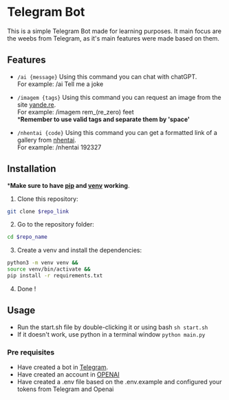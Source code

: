 # Telegram Bot

This is a simple Telegram Bot made for learning purposes. It main focus are the weebs from Telegram, as it's main features were made based on them.

## Features
- `/ai {message}` Using this command you can chat with chatGPT.\
For example: /ai Tell me a joke

- `/imagem {tags}` Using this command you can request an image from the site [yande.re](https://yande.re).\
For example: /imagem rem_(re_zero) feet\
***Remember to use valid tags and separate them by 'space'**

- `/nhentai {code}` Using this command you can get a formatted link of a gallery from [nhentai](https://nhentai.net).\
For example: /nhentai 192327
## Installation

***Make sure to have [pip](https://pip.pypa.io/en/stable/) and [venv](https://docs.python.org/3/library/venv.html) working**.

1. Clone this repository:
```bash
git clone $repo_link
```

2. Go to the repository folder:
```bash
cd $repo_name
```

3. Create a venv and install the dependencies:
```bash
python3 -m venv venv &&
source venv/bin/activate &&
pip install -r requirements.txt
```

4. Done !


## Usage

- Run the start.sh file by double-clicking it or using bash `sh start.sh`
- If it doesn't work, use python in a terminal window `python main.py`
### Pre requisites
- Have created a bot in [Telegram](https://t.me/botfather).
- Have created an account in [OPENAI](https://beta.openai.com)
- Have created a .env file based on the .env.example and configured your tokens from Telegram and Openai
